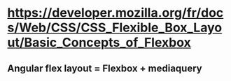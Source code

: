 # https://developer.mozilla.org/fr/docs/Web/CSS/CSS_Flexible_Box_Layout/Basic_Concepts_of_Flexbox

## Angular flex layout = Flexbox + mediaquery
